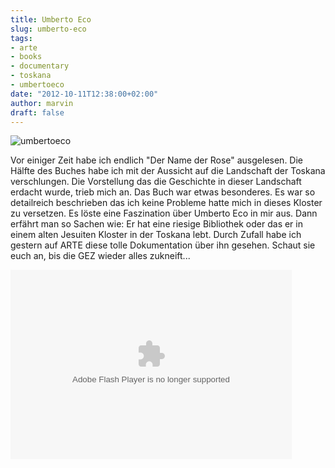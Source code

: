 ```yaml
---
title: Umberto Eco
slug: umberto-eco
tags:
- arte
- books
- documentary
- toskana
- umbertoeco
date: "2012-10-11T12:38:00+02:00"
author: marvin
draft: false
---
```

![umbertoeco](/images/umbertoeco.png)

Vor einiger Zeit habe ich endlich "Der Name der Rose" ausgelesen. Die
Hälfte des Buches habe ich mit der Aussicht auf die Landschaft der
Toskana verschlungen. Die Vorstellung das die Geschichte in dieser
Landschaft erdacht wurde, trieb mich an. Das Buch war etwas besonderes.
Es war so detailreich beschrieben das ich keine Probleme hatte mich in
dieses Kloster zu versetzen. Es löste eine Faszination über Umberto Eco
in mir aus. Dann erfährt man so Sachen wie: Er hat eine riesige
Bibliothek oder das er in einem alten Jesuiten Kloster in der Toskana
lebt. Durch Zufall habe ich gestern auf ARTE diese tolle Dokumentation
über ihn gesehen. Schaut sie euch an, bis die GEZ wieder alles
zukneift...

<p>
<object classid="clsid:D27CDB6E-AE6D-11cf-96B8-444553540000" codebase="http://download.macromedia.com/pub/shockwave/cabs/flash/swflash.cab#version=10,0,0,0" id="playerArte" allowscriptaccess="always" width="450" height="303">
<param name="allowFullScreen" value="true"></param><param name="allowScriptAccess" value="always"></param><param name="quality" value="high"><param name="movie" value="http://videos.arte.tv/videoplayer.swf?configFileUrl=http%3A%2F%2Fvideos%2Earte%2Etv%2Fcae%2Fstatic%2Fflash%2Fplayer%2Fconfig%2Exml⟨=de&amp;videorefFileUrl=http%3A%2F%2Fvideos%2Earte%2Etv%2Fde%2Fdo%5Fdelegate%2Fvideos%2Fumberto%2Deco%2D%2D6971988%2Cview%2CasPlayerXml%2Exml&amp;admin=false&amp;videoId=6971988&amp;autoPlay=true&amp;localizedPathUrl=http%3A%2F%2Fvideos%2Earte%2Etv%2Fcae%2Fstatic%2Fflash%2Fplayer%2F&amp;mode=prod&amp;embed=true&amp;autoPlay=false">

<embed src="http://videos.arte.tv/videoplayer.swf?configFileUrl=http%3A%2F%2Fvideos%2Earte%2Etv%2Fcae%2Fstatic%2Fflash%2Fplayer%2Fconfig%2Exml⟨=de&amp;videorefFileUrl=http%3A%2F%2Fvideos%2Earte%2Etv%2Fde%2Fdo%5Fdelegate%2Fvideos%2Fumberto%2Deco%2D%2D6971988%2Cview%2CasPlayerXml%2Exml&amp;admin=false&amp;videoId=6971988&amp;autoPlay=true&amp;localizedPathUrl=http%3A%2F%2Fvideos%2Earte%2Etv%2Fcae%2Fstatic%2Fflash%2Fplayer%2F&amp;mode=prod&amp;embed=true&amp;autoPlay=false" width="450" height="303" allowfullscreen="true" name="playerArte" quality="high" allowscriptaccess="always" pluginspage="http://www.macromedia.com/go/getflashplayer" type="application/x-shockwave-flash">
</embed>
</object>
</p>